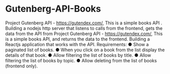 # Gutenberg-API-Books
Project Gutenberg API - https://gutendex.com/, This is a simple books API .
Building a nodejs http server that listens to calls from the frontend, gets the data from the API from 
Project Gutenberg API - https://gutendex.com/, This is a simple books API, and
returns the data to the frontend.
Building a Reactjs application that works with the API.
Requirements:
● Show a paginated list of books.
● When you click on a book from the list display the details of that book.
● Allow filtering the list of books by title.
● Allow filtering the list of books by topic.
● Allow deleting from the list of books (frontend only).
